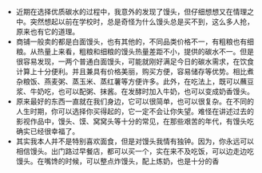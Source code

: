 - 近期在选择优质碳水的过程中，我意外的发现了馒头，但仔细想想又在情理之中。突然想起以前在学校时，总是奇怪为什么馒头总是买不到，这么多人抢，原来也有它的道理。
- 商铺一般卖的都是白面馒头，也有其他的，不同品类价格不一，有粗粮也有细粮。从热量上来看，粗粮和细粮的馒头热量差距不小，提供的碳水不一。但是很容易发现，一两个普通白面馒头，可能就刚好满足今日的碳水需求，在饮食计算上十分便利。并且兼具有价格美丽，购买方便，容易储存等优势。相比煮杂粮饭、燕麦粥、蒸玉米、蒸红薯等方便许多。此外，在吃法上，既可以蘸豆浆、牛奶吃，也可以配粥、抹酱。在发酵时加入牛奶，也可以变成奶香馒头。
- 原来最好的东西一直就在我们身边，它可以很简单，也可以很复杂。在不同的人生时期，你可以选择你买得起的，它一定不会让你失望。难怪在讲述过去的影视作品中，馒头、馍、窝窝头等十分的常见，在那些艰苦的年代，有馒头吃确实已经很幸福了。
- 其实我本人并不是特别喜欢面食，但是对馒头我情有独钟。因为，你永远可以相信馒头。出门路过早餐店，都可以买一个，实在来不及吃饭，可以边走边吃馒头。在嘴馋的时候，可以整点炸馒头，配上炼奶，也是十分的香